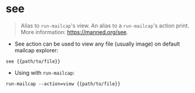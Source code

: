 # see

> Alias to `run-mailcap`'s view.
> An alias to a `run-mailcap`'s action print.
> More information: <https://manned.org/see>.

- See action can be used to view any file (usually image) on default mailcap explorer:

`see {{path/to/file}}`

- Using with `run-mailcap`:

`run-mailcap --action=view {{path/to/file}}`
